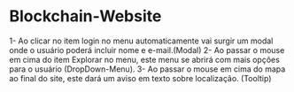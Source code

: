 # Blockchain-Website
1- Ao clicar no item login no menu automaticamente vai surgir um modal onde o usuário poderá incluir nome e e-mail.(Modal)
  2- Ao passar o mouse em cima do item Explorar no menu, este menu se abrirá com mais opções para o usuário (DropDown-Menu).
  3- Ao passar o mouse em cima do mapa ao final do site, este dará um aviso em texto sobre localização. (Tooltip)
